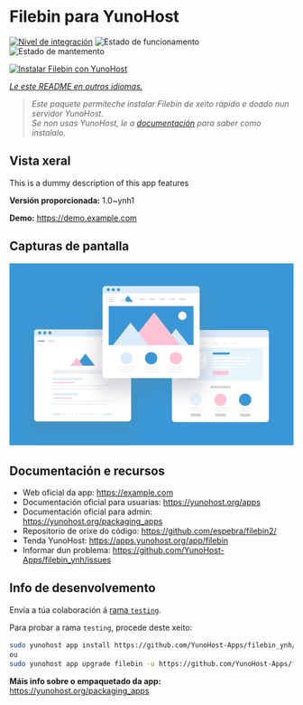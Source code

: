 <!--
NOTA: Este README foi creado automáticamente por <https://github.com/YunoHost/apps/tree/master/tools/readme_generator>
NON debe editarse manualmente.
-->

# Filebin para YunoHost

[![Nivel de integración](https://dash.yunohost.org/integration/filebin.svg)](https://ci-apps.yunohost.org/ci/apps/filebin/) ![Estado de funcionamento](https://ci-apps.yunohost.org/ci/badges/filebin.status.svg) ![Estado de mantemento](https://ci-apps.yunohost.org/ci/badges/filebin.maintain.svg)

[![Instalar Filebin con YunoHost](https://install-app.yunohost.org/install-with-yunohost.svg)](https://install-app.yunohost.org/?app=filebin)

*[Le este README en outros idiomas.](./ALL_README.md)*

> *Este paquete permíteche instalar Filebin de xeito rápido e doado nun servidor YunoHost.*  
> *Se non usas YunoHost, le a [documentación](https://yunohost.org/install) para saber como instalalo.*

## Vista xeral

This is a dummy description of this app features


**Versión proporcionada:** 1.0~ynh1

**Demo:** <https://demo.example.com>

## Capturas de pantalla

![Captura de pantalla de Filebin](./doc/screenshots/example.jpg)

## Documentación e recursos

- Web oficial da app: <https://example.com>
- Documentación oficial para usuarias: <https://yunohost.org/apps>
- Documentación oficial para admin: <https://yunohost.org/packaging_apps>
- Repositorio de orixe do código: <https://github.com/espebra/filebin2/>
- Tenda YunoHost: <https://apps.yunohost.org/app/filebin>
- Informar dun problema: <https://github.com/YunoHost-Apps/filebin_ynh/issues>

## Info de desenvolvemento

Envía a túa colaboración á [rama `testing`](https://github.com/YunoHost-Apps/filebin_ynh/tree/testing).

Para probar a rama `testing`, procede deste xeito:

```bash
sudo yunohost app install https://github.com/YunoHost-Apps/filebin_ynh/tree/testing --debug
ou
sudo yunohost app upgrade filebin -u https://github.com/YunoHost-Apps/filebin_ynh/tree/testing --debug
```

**Máis info sobre o empaquetado da app:** <https://yunohost.org/packaging_apps>
